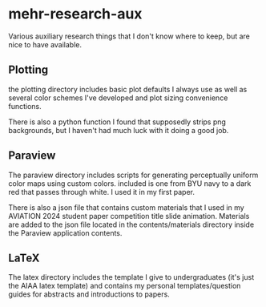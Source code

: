 # mehr-research-aux
Various auxiliary research things that I don't know where to keep, but are nice to have available.

## Plotting

the plotting directory includes basic plot defaults I always use as well as several color schemes I've developed and plot sizing convenience functions.

There is also a python function I found that supposedly strips png backgrounds, but I haven't had much luck with it doing a good job.

## Paraview

The paraview directory includes scripts for generating perceptually uniform color maps using custom colors. included is one from BYU navy to a dark red that passes through white.  I used it in my first paper.

There is also a json file that contains custom materials that I used in my AVIATION 2024 student paper competition title slide animation.  Materials are added to the json file located in the contents/materials directory inside the Paraview application contents.

## LaTeX

The latex directory includes the template I give to undergraduates (it's just the AIAA latex template) and contains my personal templates/question guides for abstracts and introductions to papers.